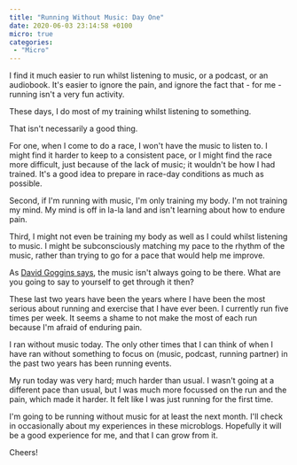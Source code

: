 ```yaml
---
title: "Running Without Music: Day One"
date: 2020-06-03 23:14:58 +0100
micro: true
categories:
 - "Micro"
---
```

I find it much easier to run whilst listening to music, or a podcast, or an audiobook. It's easier to ignore the pain, and ignore the fact that - for me - running isn't a very fun activity.

These days, I do most of my training whilst listening to something.

That isn't necessarily a good thing.

For one, when I come to do a race, I won't have the music to listen to. I might find it harder to keep to a consistent pace, or I might find the race more difficult, just because of the lack of music; it wouldn't be how I had trained. It's a good idea to prepare in race-day conditions as much as possible.

Second, if I'm running with music, I'm only training my body. I'm not training my mind. My mind is off in la-la land and isn't learning about how to endure pain.

Third, I might not even be training my body as well as I could whilst listening to music. I might be subconsciously matching my pace to the rhythm of the music, rather than trying to go for a pace that would help me improve.

As [David Goggins says](https://www.instagram.com/p/BmJkJxtA4Du/), the music isn't always going to be there. What are you going to say to yourself to get through it then?

These last two years have been the years where I have been the most serious about running and exercise that I have ever been. I currently run five times per week. It seems a shame to not make the most of each run because I'm afraid of enduring pain.

I ran without music today. The only other times that I can think of when I have ran without something to focus on (music, podcast, running partner) in the past two years has been running events.

My run today was very hard; much harder than usual. I wasn't going at a different pace than usual, but I was much more focussed on the run and the pain, which made it harder. It felt like I was just running for the first time.

I'm going to be running without music for at least the next month. I'll check in occasionally about my experiences in these microblogs. Hopefully it will be a good experience for me, and that I can grow from it.

Cheers!